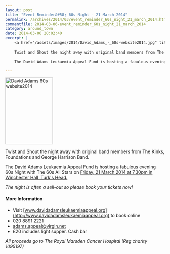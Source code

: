 ```yaml
---
layout: post
title: "Event Reminder&#58; 60s Night - 21 March 2014"
permalink: /archives/2014/03/event_reminder_60s_night_21_march_2014.html
commentfile: 2014-03-06-event_reminder_60s_night_21_march_2014
category: around_town
date: 2014-03-06 20:02:40
excerpt: |
    <a href="/assets/images/2014/David_Adams_-_60s-website2014.jpg" title="See larger version of - David Adams   60s website2014"><img src="/assets/images/2014/David_Adams_-_60s-website2014_thumb.jpg" width="150" height="212" alt="David Adams   60s website2014" class="photo right" /></a>
    
    Twist and Shout the night away with original band members from The Kinks, Foundations and George Harrison Band.
    
    The David Adams Leukaemia Appeal Fund is hosting a fabulous evening 60s Night with The 60s All Stars on <a href="https://stmargarets.london/event/party/200705144381">Friday, 21 March 2014 at 7.30pm in Winchester Hall, Turk's Head.</a>

---
```


<a href="/assets/images/2014/David_Adams_-_60s-website2014.jpg" title="See larger version of - David Adams   60s website2014"><img src="/assets/images/2014/David_Adams_-_60s-website2014_thumb.jpg" width="150" height="212" alt="David Adams   60s website2014" class="photo right" /></a>

Twist and Shout the night away with original band members from The Kinks, Foundations and George Harrison Band.

The David Adams Leukaemia Appeal Fund is hosting a fabulous evening 60s Night with The 60s All Stars on [Friday, 21 March 2014 at 7.30pm in Winchester Hall, Turk's Head.](/event/party/200705144381)

*The night is often a sell-out so please book your tickets now!*

#### More Information

-   Visit [www.davidadamsleukaemiaappeal.org](http://www.davidadamsleukaemiaappeal.org) to book online
-   020 8891 2221
-   <adams.appeal@virgin.net>
-   £20 includes light supper. Cash bar

*All proceeds go to The Royal Marsden Cancer Hospital (Reg charity 1095197)*
